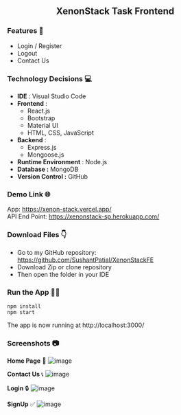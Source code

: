 ## <div align=center>XenonStack Task Frontend</div>
 
### Features 📃
* Login / Register
* Logout
* Contact Us

### Technology Decisions 💻
* **IDE** : Visual Studio Code
* **Frontend** :
	 * React.js
	 * Bootstrap
	 * Material UI
	 * HTML, CSS, JavaScript
* **Backend** : 
	 * Express.js
	 * Mongoose.js
* **Runtime Environment** : Node.js
* **Database :** MongoDB
* **Version Control :** GitHub

### Demo Link 🌐
App: https://xenon-stack.vercel.app/  
API End Point: https://xenonstack-sp.herokuapp.com/

### Download Files 👇
* Go to my GitHub repository: https://github.com/SushantPatial/XenonStackFE
* Download Zip or clone repository
* Then open the folder in your IDE 

### Run the App 👩‍💻
```shell
npm install
npm start
```
The app is now running at http://localhost:3000/ 

### Screenshots 📷
 **Home Page** 👋 ![image](https://user-images.githubusercontent.com/84243683/200951002-14282bff-d637-416a-ae46-e08a762da17f.png)

 **Contact Us** 📞 ![image](https://user-images.githubusercontent.com/84243683/200951099-070a1e00-c2b4-4ed4-8251-4e704f1ddea8.png)

 **Login** 🔒  ![image](https://user-images.githubusercontent.com/84243683/200951150-9f7ef93e-d10e-42c8-b4cb-72f6d3bc5086.png)

 **SignUp** ✅  ![image](https://user-images.githubusercontent.com/84243683/200951191-f07dbaeb-4752-48d9-a647-7c1a97da5338.png)

 
